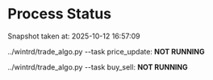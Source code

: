 # Process Status

Snapshot taken at: 2025-10-12 16:57:09

../wintrd/trade_algo.py --task price_update: **NOT RUNNING**

../wintrd/trade_algo.py --task buy_sell: **NOT RUNNING**


